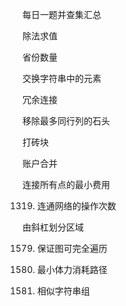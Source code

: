 



每日一题并查集汇总

除法求值

省份数量

交换字符串中的元素

冗余连接

移除最多同行列的石头

打砖块

账户合并

连接所有点的最小费用

1319. 连通网络的操作次数

由斜杠划分区域

1579. 保证图可完全遍历

1631. 最小体力消耗路径

839. 相似字符串组
